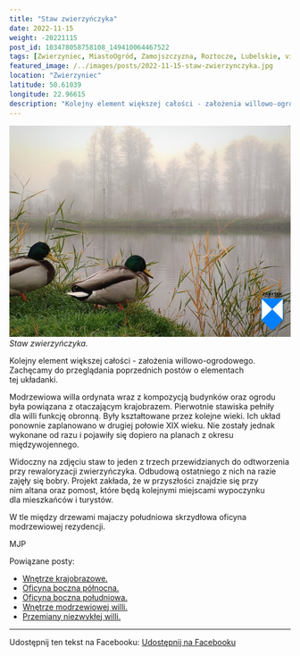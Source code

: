 ```yaml
---
title: "Staw zwierzyńczyka"
date: 2022-11-15
weight: -20221115
post_id: 103478058758108_149410064467522
tags: [Zwierzyniec, MiastoOgród, Zamojszczyzna, Roztocze, Lubelskie, villarestituta, turystyka, dziedzictwo, zabytki, krajobrazy]
featured_image: /../images/posts/2022-11-15-staw-zwierzynczyka.jpg
location: "Zwierzyniec"
latitude: 50.61039
longitude: 22.96615
description: "Kolejny element większej całości - założenia willowo-ogrodowego. Zachęcamy do przeglądania poprzednich postów o elementach tej układanki...."
---
```


![Staw zwierzyńczyka.](/images/posts/2022-11-15-staw-zwierzynczyka.jpg)
*Staw zwierzyńczyka.*

Kolejny element większej całości - założenia willowo-ogrodowego. Zachęcamy do przeglądania poprzednich postów o elementach tej układanki.

Modrzewiowa willa ordynata wraz z kompozycją budynków oraz ogrodu była powiązana z otaczającym krajobrazem.
Pierwotnie stawiska pełniły dla willi funkcję obronną. Były kształtowane przez kolejne wieki. Ich układ ponownie zaplanowano w drugiej połowie XIX wieku. Nie zostały jednak wykonane od razu i pojawiły się dopiero na planach z okresu międzywojennego.

Widoczny na zdjęciu staw to jeden z trzech przewidzianych do odtworzenia przy rewaloryzacji zwierzyńczyka. Odbudową ostatniego z nich na razie zajęły się bobry. Projekt zakłada, że w przyszłości znajdzie się przy nim altana oraz pomost, które będą kolejnymi miejscami wypoczynku dla mieszkańców i turystów.

W tle między drzewami majaczy południowa skrzydłowa oficyna modrzewiowej rezydencji.



MJP

Powiązane posty:
- [Wnętrze krajobrazowe.](/posts/Wnetrze-krajobrazowe)
- [Oficyna boczna północna.](/posts/Oficyna-boczna-polnocna)
- [Oficyna boczna południowa.](/posts/Oficyna-boczna-poludniowa)
- [Wnętrze modrzewiowej willi.](/posts/Wnetrze-modrzewiowej-willi)
- [Przemiany niezwykłej willi.](/posts/Przemiany-niezwyklej-willi)


---

Udostępnij ten tekst na Facebooku:
[Udostępnij na Facebooku](https://www.facebook.com/sharer/sharer.php?u=https://stowarzyszeniewachniewskiej.pl/posts/Staw-zwierzynczyka)

<script type="application/ld+json">
{
  "@context": "https://schema.org",
  "@type": "BlogPosting",
  "headline": "Staw zwierzyńczyka.",
  "datePublished": "2022-11-15",
  "dateModified": "2022-11-15",
  "author": {
    "@type": "Organization",
    "name": "Stowarzyszenie Wachniewskiej"
  },
  "publisher": {
    "@type": "Organization",
    "name": "Stowarzyszenie im. Aleksandry Wachniewskiej",
    "logo": {
      "@type": "ImageObject",
      "url": "https://stowarzyszeniewachniewskiej.pl/images/logo/logo.svg"
    }
  },
  "mainEntityOfPage": {
    "@type": "WebPage",
    "@id": "https://stowarzyszeniewachniewskiej.pl/posts/Staw-zwierzynczyka"
  },
  "image": {
    "@type": "ImageObject",
    "url": "https://stowarzyszeniewachniewskiej.pl/images/posts/2022-11-15-staw-zwierzynczyka.jpg"
  },
  "articleSection": "Dziedzictwo Kulturowe i Zabytki",
  "keywords": "Zwierzyniec, MiastoOgród, Zamojszczyzna, Roztocze, Lubelskie, villarestituta, turystyka, dziedzictwo, zabytki, krajobrazy",
  "wordCount": 121,
  "articleBody": "Kolejny element większej całości - założenia willowo-ogrodowego. Zachęcamy do przeglądania poprzednich postów o elementach tej układanki.\n\nModrzewiowa willa ordynata wraz z kompozycją budynków oraz ogrodu była powiązana z otaczającym krajobrazem.\nPierwotnie stawiska pełniły dla willi funkcję obronną. Były kształtowane przez kolejne wieki. Ich układ ponownie zaplanowano w drugiej połowie XIX wieku. Nie zostały jednak wykonane od razu i pojawiły się dopiero na planach z okresu międzywojennego.\n\nWidoczny na zdjęciu staw to jeden z trzech przewidzianych do odtworzenia przy rewaloryzacji zwierzyńczyka. Odbudową ostatniego z nich na razie zajęły się bobry. Projekt zakłada, że w przyszłości znajdzie się przy nim altana oraz pomost, które będą kolejnymi miejscami wypoczynku dla mieszkańców i turystów.\n\nW tle między drzewami majaczy południowa skrzydłowa oficyna modrzewiowej rezydencji.\n\n         \n\nMJP",
  "description": "Odkryj piękno Zwierzyńca i jego zabytki."
}
</script>
<script type="application/ld+json">
{
  "@context": "https://schema.org",
  "@type": "BreadcrumbList",
  "itemListElement": [
    {
      "@type": "ListItem",
      "position": 1,
      "name": "Home",
      "item": "https://stowarzyszeniewachniewskiej.pl"
    },
    {
      "@type": "ListItem",
      "position": 2,
      "name": "posts",
      "item": "https://stowarzyszeniewachniewskiej.pl/posts"
    },
    {
      "@type": "ListItem",
      "position": 3,
      "name": "Staw zwierzyńczyka.",
      "item": "https://stowarzyszeniewachniewskiej.pl/posts/Staw-zwierzynczyka"
    }
  ]
}
</script>
